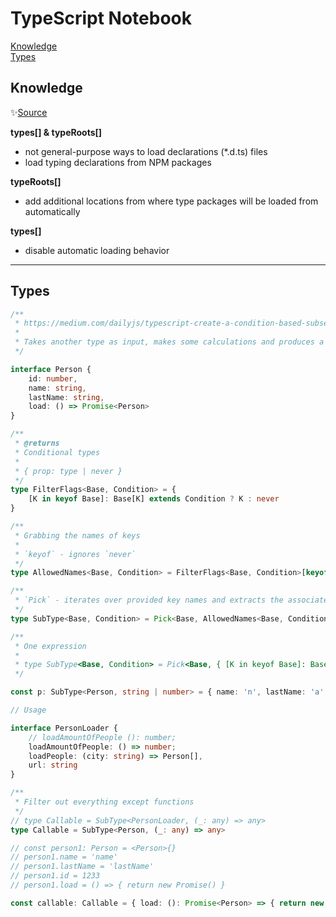# TypeScript Notebook

[Knowledge](#knowledge)  
[Types](#types)  

## Knowledge

:sparkles:[Source](https://stackoverflow.com/questions/40222162/typescript-2-custom-typings-for-untyped-npm-module)

**types[] & typeRoots[]**
- not general-purpose ways to load declarations (*.d.ts) files
- load typing declarations from NPM packages

**typeRoots[]**
- add additional locations from where type packages will be loaded from automatically

**types[]**
- disable automatic loading behavior 


---

## Types

```typescript
/**
 * https://medium.com/dailyjs/typescript-create-a-condition-based-subset-types-9d902cea5b8c
 * 
 * Takes another type as input, makes some calculations and produces a `new type` as output
 */

interface Person {
    id: number,
    name: string,
    lastName: string,
    load: () => Promise<Person>
}

/**
 * @returns
 * Conditional types
 * 
 * { prop: type | never }
 */
type FilterFlags<Base, Condition> = {
    [K in keyof Base]: Base[K] extends Condition ? K : never
}

/**
 * Grabbing the names of keys
 * 
 * `keyof` - ignores `never`
 */
type AllowedNames<Base, Condition> = FilterFlags<Base, Condition>[keyof Base]

/**
 * `Pick` - iterates over provided key names and extracts the associated type to the new object
 */
type SubType<Base, Condition> = Pick<Base, AllowedNames<Base, Condition>>;

/**
 * One expression
 * 
 * type SubType<Base, Condition> = Pick<Base, { [K in keyof Base]: Base[K] extends Condition ? K : never }[keyof Base]>;
 */

const p: SubType<Person, string | number> = { name: 'n', lastName: 'a', id: 123 }

// Usage

interface PersonLoader {
    // loadAmountOfPeople (): number;
    loadAmountOfPeople: () => number;
    loadPeople: (city: string) => Person[],
    url: string
}

/**
 * Filter out everything except functions
 */
// type Callable = SubType<PersonLoader, (_: any) => any>
type Callable = SubType<Person, (_: any) => any>

// const person1: Person = <Person>{}
// person1.name = 'name'
// person1.lastName = 'lastName'
// person1.id = 1233
// person1.load = () => { return new Promise() }

const callable: Callable = { load: (): Promise<Person> => { return new Promise(resolve => resolve()) } }
```
